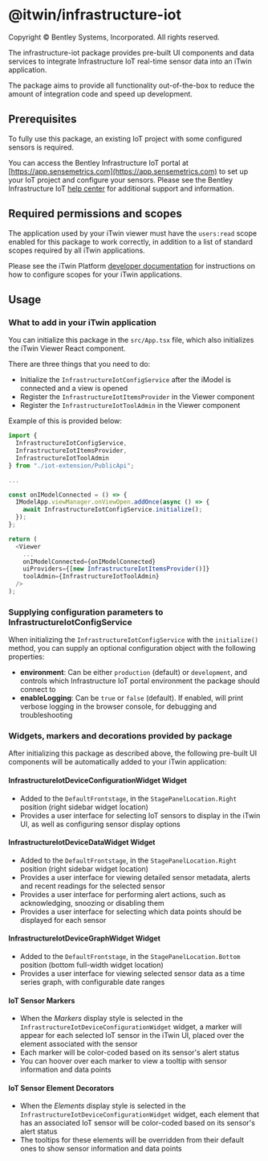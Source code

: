 # @itwin/infrastructure-iot

Copyright © Bentley Systems, Incorporated. All rights reserved.

The infrastructure-iot package provides pre-built UI components and data services to integrate Infrastructure IoT real-time sensor data into an iTwin application.

The package aims to provide all functionality out-of-the-box to reduce the amount of integration code and speed up development.

## Prerequisites

To fully use this package, an existing IoT project with some configured sensors is required.

You can access the Bentley Infrastructure IoT portal at [https://app.sensemetrics.com](https://app.sensemetrics.com) to set up your IoT project and configure your sensors. Please see the Bentley Infrastructure IoT [help center](https://support.infrastructureiot.com/hc/en-us/articles/208406836-Overview) for additional support and information.

## Required permissions and scopes

The application used by your iTwin viewer must have the `users:read` scope enabled for this package to work correctly, in addition to a list of standard scopes required by all iTwin applications.

Please see the iTwin Platform [developer documentation](https://developer.bentley.com/apis/) for instructions on how to configure scopes for your iTwin applications.

## Usage

### What to add in your iTwin application

You can initialize this package in the `src/App.tsx` file, which also initializes the iTwin Viewer React component.

There are three things that you need to do:

* Initialize the `InfrastructureIotConfigService` after the iModel is connected and a view is opened
* Register the `InfrastructureIotItemsProvider` in the Viewer component
* Register the `InfrastructureIotToolAdmin` in the Viewer component

Example of this is provided below:

```ts
import {
  InfrastructureIotConfigService,
  InfrastructureIotItemsProvider,
  InfrastructureIotToolAdmin
} from "./iot-extension/PublicApi";

...

const onIModelConnected = () => {
  IModelApp.viewManager.onViewOpen.addOnce(async () => {
    await InfrastructureIotConfigService.initialize();
  });
};

return (
  <Viewer
    ...
    onIModelConnected={onIModelConnected}
    uiProviders={[new InfrastructureIotItemsProvider()]}
    toolAdmin={InfrastructureIotToolAdmin}
  />
);
```

### Supplying configuration parameters to InfrastructureIotConfigService

When initializing the `InfrastructureIotConfigService` with the `initialize()` method, you can supply an optional configuration object with the following properties:

* **environment**: Can be either `production` (default) or `development`, and controls which Infrastructure IoT portal environment the package should connect to
* **enableLogging**: Can be `true` or `false` (default). If enabled, will print verbose logging in the browser console, for debugging and troubleshooting

### Widgets, markers and decorations provided by package

After initializing this package as described above, the following pre-built UI components will be automatically added to your iTwin application:

#### InfrastructureIotDeviceConfigurationWidget Widget

* Added to the `DefaultFrontstage`, in the `StagePanelLocation.Right` position (right sidebar widget location)
* Provides a user interface for selecting IoT sensors to display in the iTwin UI, as well as configuring sensor display options

#### InfrastructureIotDeviceDataWidget Widget

* Added to the `DefaultFrontstage`, in the `StagePanelLocation.Right` position (right sidebar widget location)
* Provides a user interface for viewing detailed sensor metadata, alerts and recent readings for the selected sensor
* Provides a user interface for performing alert actions, such as acknowledging, snoozing or disabling them
* Provides a user interface for selecting which data points should be displayed for each sensor

#### InfrastructureIotDeviceGraphWidget Widget

* Added to the `DefaultFrontstage`, in the `StagePanelLocation.Bottom` position (bottom full-width widget location)
* Provides a user interface for viewing selected sensor data as a time series graph, with configurable date ranges

#### IoT Sensor Markers

* When the *Markers* display style is selected in the `InfrastructureIotDeviceConfigurationWidget` widget, a marker will appear for each selected IoT sensor in the iTwin UI, placed over the element associated with the sensor
* Each marker will be color-coded based on its sensor's alert status
* You can hoover over each marker to view a tooltip with sensor information and data points

#### IoT Sensor Element Decorators

* When the *Elements* display style is selected in the `InfrastructureIotDeviceConfigurationWidget` widget, each element that has an associated IoT sensor will be color-coded based on its sensor's alert status
* The tooltips for these elements will be overridden from their default ones to show sensor information and data points
